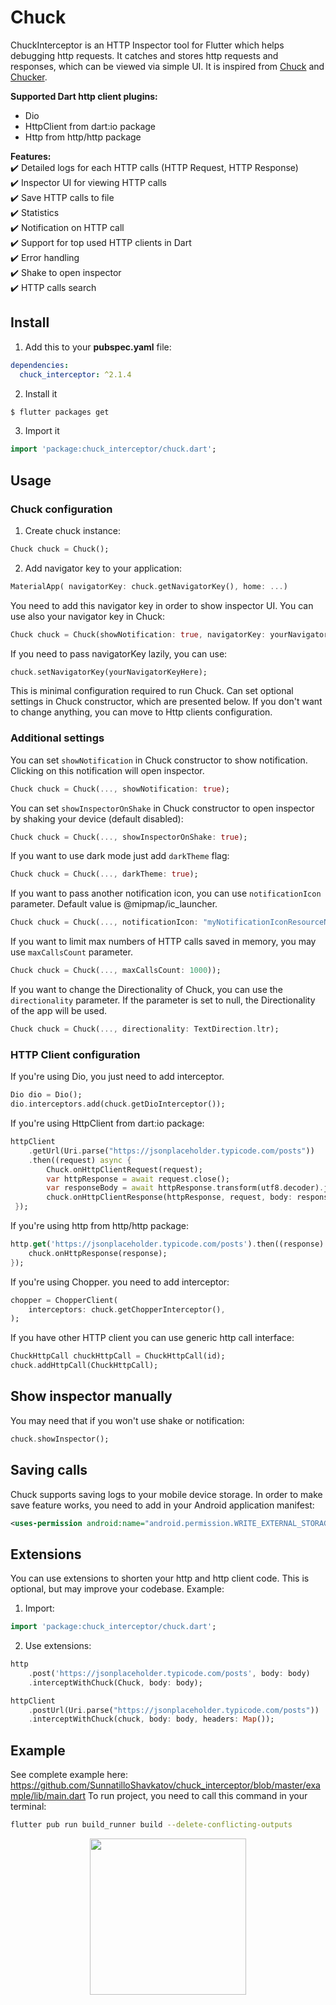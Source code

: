 
# Chuck

ChuckInterceptor is an HTTP Inspector tool for Flutter which helps debugging http requests. It catches and stores http requests and responses, which can be viewed via simple UI. It is inspired from [Chuck](https://github.com/jgilfelt/chuck) and [Chucker](https://github.com/ChuckerTeam/chucker).

**Supported Dart http client plugins:**

- Dio
- HttpClient from dart:io package
- Http from http/http package

**Features:**  
✔️ Detailed logs for each HTTP calls (HTTP Request, HTTP Response)  
✔️ Inspector UI for viewing HTTP calls  
✔️ Save HTTP calls to file  
✔️ Statistics  
✔️ Notification on HTTP call  
✔️ Support for top used HTTP clients in Dart  
✔️ Error handling  
✔️ Shake to open inspector  
✔️ HTTP calls search

## Install

1. Add this to your **pubspec.yaml** file:

```yaml
dependencies:
  chuck_interceptor: ^2.1.4
```

2. Install it

```bash
$ flutter packages get
```

3. Import it

```dart
import 'package:chuck_interceptor/chuck.dart';
```

## Usage
### Chuck configuration
1. Create chuck instance:

```dart
Chuck chuck = Chuck();
```

2. Add navigator key to your application:

```dart
MaterialApp( navigatorKey: chuck.getNavigatorKey(), home: ...)
```

You need to add this navigator key in order to show inspector UI.
You can use also your navigator key in Chuck:

```dart
Chuck chuck = Chuck(showNotification: true, navigatorKey: yourNavigatorKeyHere);
```

If you need to pass navigatorKey lazily, you can use:
```dart
chuck.setNavigatorKey(yourNavigatorKeyHere);
```
This is minimal configuration required to run Chuck. Can set optional settings in Chuck constructor, which are presented below. If you don't want to change anything, you can move to Http clients configuration.

### Additional settings

You can set `showNotification` in Chuck constructor to show notification. Clicking on this notification will open inspector.
```dart
Chuck chuck = Chuck(..., showNotification: true);
```

You can set `showInspectorOnShake` in Chuck constructor to open inspector by shaking your device (default disabled):

```dart
Chuck chuck = Chuck(..., showInspectorOnShake: true);
```

If you want to use dark mode just add `darkTheme` flag:

```dart
Chuck chuck = Chuck(..., darkTheme: true);
```

If you want to pass another notification icon, you can use `notificationIcon` parameter. Default value is @mipmap/ic_launcher.
```dart
Chuck chuck = Chuck(..., notificationIcon: "myNotificationIconResourceName");
```

If you want to limit max numbers of HTTP calls saved in memory, you may use `maxCallsCount` parameter.

```dart
Chuck chuck = Chuck(..., maxCallsCount: 1000));
```


If you want to change the Directionality of Chuck, you can use the `directionality` parameter. If the parameter is set to null, the Directionality of the app will be used.
```dart
Chuck chuck = Chuck(..., directionality: TextDirection.ltr);
```
### HTTP Client configuration
If you're using Dio, you just need to add interceptor.

```dart
Dio dio = Dio();
dio.interceptors.add(chuck.getDioInterceptor());
```


If you're using HttpClient from dart:io package:

```dart
httpClient
	.getUrl(Uri.parse("https://jsonplaceholder.typicode.com/posts"))
	.then((request) async {
		Chuck.onHttpClientRequest(request);
		var httpResponse = await request.close();
		var responseBody = await httpResponse.transform(utf8.decoder).join();
		chuck.onHttpClientResponse(httpResponse, request, body: responseBody);
 });
```

If you're using http from http/http package:

```dart
http.get('https://jsonplaceholder.typicode.com/posts').then((response) {
    chuck.onHttpResponse(response);
});
```

If you're using Chopper. you need to add interceptor:

```dart
chopper = ChopperClient(
    interceptors: chuck.getChopperInterceptor(),
);
```

If you have other HTTP client you can use generic http call interface:
```dart
ChuckHttpCall chuckHttpCall = ChuckHttpCall(id);
chuck.addHttpCall(ChuckHttpCall);
```

## Show inspector manually

You may need that if you won't use shake or notification:

```dart
chuck.showInspector();
```

## Saving calls

Chuck supports saving logs to your mobile device storage. In order to make save feature works, you need to add in your Android application manifest:

```xml
<uses-permission android:name="android.permission.WRITE_EXTERNAL_STORAGE" />
```

## Extensions
You can use extensions to shorten your http and http client code. This is optional, but may improve your codebase.
Example:
1. Import:
```dart
import 'package:chuck_interceptor/chuck.dart';
```

2. Use extensions:
```dart
http
    .post('https://jsonplaceholder.typicode.com/posts', body: body)
    .interceptWithChuck(Chuck, body: body);
```

```dart
httpClient
    .postUrl(Uri.parse("https://jsonplaceholder.typicode.com/posts"))
    .interceptWithChuck(chuck, body: body, headers: Map());
```


## Example
See complete example here: https://github.com/SunnatilloShavkatov/chuck_interceptor/blob/master/example/lib/main.dart
To run project, you need to call this command in your terminal:
```bash
flutter pub run build_runner build --delete-conflicting-outputs
```

<p align="center">
 <img width="250px" src="https://github.com/SunnatilloShavkatov/chuck_interceptor/blob/master/media/13.jpg">
<p align="center">
